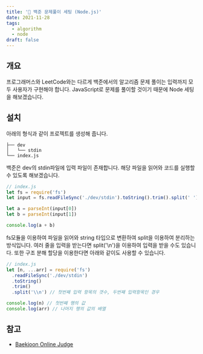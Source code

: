 ```yaml
---
title: '🙈 백준 문제풀이 세팅 (Node.js)'
date: 2021-11-28
tags:
  - algorithm
  - node
draft: false
---
```


## 개요

프로그래머스와 LeetCode와는 다르게 백준에서의 알고리즘 문제 풀이는 입력까지 모두 사용자가 구현해야 합니다. JavaScript로 문제를 풀이할 것이기 때문에 Node 세팅을 해보겠습니다.

## 설치

아래의 형식과 같이 프로젝트를 생성해 줍니다.

```
├── dev
│   └── stdin
└── index.js
```

백준은 dev의 stdin파일에 입력 파일이 존재합니다. 해당 파일을 읽어와 코드를 실행할 수 있도록 해보겠습니다.

```jsx
// index.js
let fs = require('fs')
let input = fs.readFileSync('./dev/stdin').toString().trim().split(' ')

let a = parseInt(input[0])
let b = parseInt(input[1])

console.log(a + b)
```

fs모듈을 이용하여 파일을 읽어와 string 타입으로 변환하여 split을 이용하여 분리하는 방식입니다. 여러 줄을 입력을 받는다면 split('\n')을 이용하여 입력을 받을 수도 있습니다. 또한 구조 분해 할당을 이용한다면 아래와 같이도 사용할 수 있습니다.

```jsx
// index.js
let [n, ...arr] = require('fs')
  .readFileSync('./dev/stdin')
  .toString()
  .trim()
  .split('\\n') // 첫번째 입력 항목의 갯수, 두번째 입력항목인 경우

console.log(n) // 첫번째 행의 값
console.log(arr) // 나머지 행의 값의 배열
```

## 참고

- [Baekjoon Online Judge](https://www.acmicpc.net/)
